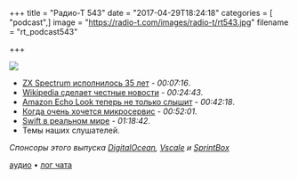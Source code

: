 +++
title = "Радио-Т 543"
date = "2017-04-29T18:24:18"
categories = [ "podcast",]
image = "https://radio-t.com/images/radio-t/rt543.jpg"
filename = "rt_podcast543"

+++

![](https://radio-t.com/images/radio-t/rt543.jpg)

- [ZX Spectrum исполнилось 35 лет](https://geektimes.ru/post/288376/) - *00:07:16*.
- [Wikipedia сделает честные новости](http://www.bbc.co.uk/news/technology-39695767) - *00:24:43*.
- [Amazon Echo Look теперь не только слышит](https://www.wired.com/2017/04/amazon-echo-look-privacy/) - *00:42:18*.
- [Когда очень хочется микросервис](https://habrahabr.ru/company/microsoft/blog/327546/) - *00:52:01*.
- [Swift в реальном мире](https://www.skilled.io/u/swiftsummit/swift-with-a-hundred-engineers) - *01:18:42*.
- Темы наших слушателей.


*Спонсоры этого выпуска [DigitalOcean](https://do.co/radiot), [Vscale](http://bit.ly/radio-t_vscale) и [SprintBox](https://sprintbox.ru)*

[аудио](https://cdn.radio-t.com/rt_podcast543.mp3) • [лог чата](http://chat.radio-t.com/logs/radio-t-543.html)
<audio src="https://cdn.radio-t.com/rt_podcast543.mp3" preload="none"></audio>

